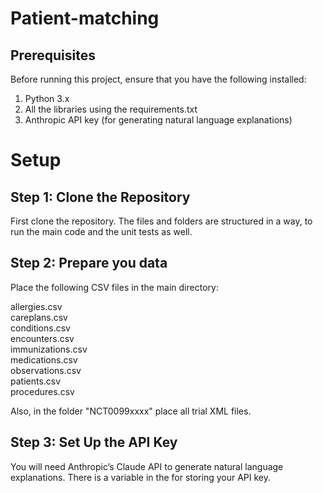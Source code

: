 # Patient-matching
## Prerequisites
Before running this project, ensure that you have the following installed:

1. Python 3.x
2. All the libraries using the requirements.txt
3. Anthropic API key (for generating natural language explanations)

# Setup
## Step 1: Clone the Repository

First clone the repository. The files and folders are structured in a way, to run the main code and the unit tests as well.

## Step 2: Prepare you data
Place the following CSV files in the main directory:

allergies.csv\
careplans.csv\
conditions.csv\
encounters.csv\
immunizations.csv\
medications.csv\
observations.csv\
patients.csv\
procedures.csv

Also, in the folder "NCT0099xxxx" place all trial XML files.

## Step 3: Set Up the API Key
You will need Anthropic’s Claude API to generate natural language explanations. There is a variable in the for storing your API key.


